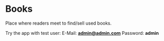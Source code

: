 # Books
Place where readers meet to find/sell used books.

Try the app with test user:
E-Mail: **admin@admin.com**
Password: **admin**
